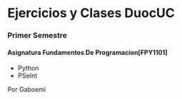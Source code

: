# Ejercicios y Clases DuocUC

### **Primer Semestre**

#### Asignatura Fundamentos De Programacion[FPY1101]

- Python
- PSeInt

Por Gaboemi
